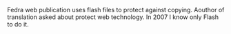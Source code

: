 Fedra web publication uses flash files to protect against copying. Aouthor of translation asked about protect web technology. In 2007 I know only Flash to do it.
